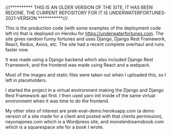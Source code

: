 ///********** THIS IS AN OLDER VERSION OF THE SITE, IT HAS BEEN REDONE, THE CURRENT REPOSITORY FOR IT IS UNDERWATERFORTUNES-2021-VERSION ***********///

This is the production code (with some examples of the deployment code left in) that is deployed on Heroku for https://underwaterfortunes.com. The site gives random funny fortunes and uses Django, Django Rest Framework, React, Redux, Axios, etc. The site had a recent complete overhaul and runs faster now.

It was made using a Django backend which also included Django Rest Framework, and the frontend was made using React and a webpack.

Most of the images and static files were taken out when I uploaded this, so I left in placeholders.

I started the project in a virtual environment making the Django and Django Rest Framework api first. I then used yarn init inside of the same virtual environment when it was time to do the frontend. 

My other sites of interest are prek-eval-demo.herokuapp.com (a demo version of a site made for a client and posted with that clients permission), neyonajones.com which is a Wordpress site, and monsterdreamsbook.com which is a squarespace site for a book I wrote. 
